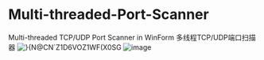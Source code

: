 # Multi-threaded-Port-Scanner
Multi-threaded TCP/UDP Port Scanner in WinForm 多线程TCP/UDP端口扫描器
![}{N@CN`Z1D6VOZ1WF(X0SG](https://user-images.githubusercontent.com/59370234/167063053-8b66d11b-0930-4ea1-a710-9fd300491d9c.png)
![image](https://user-images.githubusercontent.com/59370234/167063997-34c8eaa5-80b2-495c-a254-3eef59662781.png)


